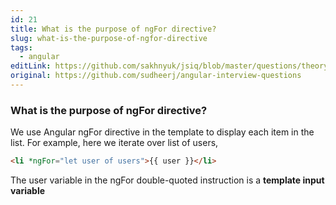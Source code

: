 ```yaml
---
id: 21
title: What is the purpose of ngFor directive?
slug: what-is-the-purpose-of-ngfor-directive
tags:
  - angular
editLink: https://github.com/sakhnyuk/jsiq/blob/master/questions/theory/angular/21.md
original: https://github.com/sudheerj/angular-interview-questions
---
```


### What is the purpose of ngFor directive?

We use Angular ngFor directive in the template to display each item in the list. For example, here we iterate over list of users,

```html
<li *ngFor="let user of users">{{ user }}</li>
```

The user variable in the ngFor double-quoted instruction is a **template input variable**